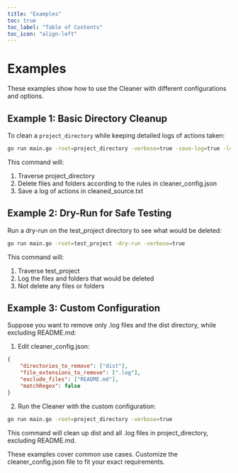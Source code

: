 ```yaml
---
title: "Examples"
toc: true
toc_label: "Table of Contents"
toc_icon: "align-left"
---
```


# Examples

These examples show how to use the Cleaner with different configurations and options.

## Example 1: Basic Directory Cleanup

To clean a `project_directory` while keeping detailed logs of actions taken:

```bash
go run main.go -root=project_directory -verbose=true -save-log=true -log-format=text
```

This command will:

 1. Traverse project_directory
 2. Delete files and folders according to the rules in cleaner_config.json
 3. Save a log of actions in cleaned_source.txt

## Example 2: Dry-Run for Safe Testing

Run a dry-run on the test_project directory to see what would be deleted:

```bash
go run main.go -root=test_project -dry-run -verbose=true
```

This command will:

 1. Traverse test_project
 2. Log the files and folders that would be deleted
 3. Not delete any files or folders

## Example 3: Custom Configuration

Suppose you want to remove only .log files and the dist directory, while excluding README.md:

1. Edit cleaner_config.json:

```json
{
    "directories_to_remove": ["dist"],
    "file_extensions_to_remove": [".log"],
    "exclude_files": ["README.md"],
    "matchRegex": false
}
```

2. Run the Cleaner with the custom configuration:

```bash
go run main.go -root=project_directory -verbose=true
```

This command will clean up dist and all .log files in project_directory, excluding README.md.

These examples cover common use cases. Customize the cleaner_config.json file to fit your exact requirements.
